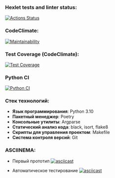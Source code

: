 ### Hexlet tests and linter status:
[![Actions Status](https://github.com/VictorVangeli/python-project-50/actions/workflows/hexlet-check.yml/badge.svg)](https://github.com/VictorVangeli/python-project-50/actions)

### CodeClimate:
[![Maintainability](https://api.codeclimate.com/v1/badges/8189bb4d83c61133881c/maintainability)](https://codeclimate.com/github/VictorVangeli/python-project-50/maintainability)

### Test Coverage (CodeClimate):
[![Test Coverage](https://api.codeclimate.com/v1/badges/8189bb4d83c61133881c/test_coverage)](https://codeclimate.com/github/VictorVangeli/python-project-50/test_coverage)

### Python CI
[![Python CI](https://github.com/VictorVangeli/python-project-50/actions/workflows/Python%20CI.yml/badge.svg)](https://github.com/VictorVangeli/python-project-50/actions/workflows/Python%20CI.yml)

### Стек технологий: 

- **Язык программирования**: Python 3.10
- **Пакетный менеджер**: Poetry
- **Консольные утилиты**: Argparse
- **Статический анализ кода**: black, isort, flake8
- **Скрипты для управления проектом**: Makefile
- **Система контроля версий**: Git

### ASCIINEMA:

- Первый прототип
[![asciicast](https://asciinema.org/a/qmMEfUKX5ZLN4LLC0tucXBptp.svg)](https://asciinema.org/a/qmMEfUKX5ZLN4LLC0tucXBptp)

- Автоматическое тестирование
[![asciicast](https://asciinema.org/a/HBv6uJAelKtxIdZAu5EjFspbO.svg)](https://asciinema.org/a/HBv6uJAelKtxIdZAu5EjFspbO)
